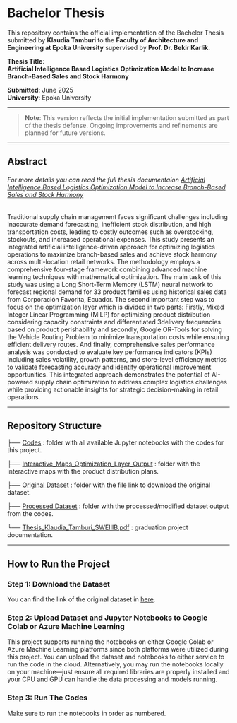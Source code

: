 # Bachelor Thesis 

This repository contains the official implementation of the Bachelor Thesis submitted by **Klaudia Tamburi** to the **Faculty of Architecture and Engineering at Epoka University** supervised by **Prof. Dr. Bekir Karlik**.

**Thesis Title**:  
**Artificial Intelligence Based Logistics Optimization Model to Increase Branch-Based Sales and Stock Harmony**

**Submitted**: June 2025  
**University**: Epoka University

---

> **Note**: This version reflects the initial implementation submitted as part of the thesis defense. Ongoing improvements and refinements are planned for future versions.

---

## Abstract
###### For more details you can read the full thesis documentaion [Artificial Intelligence Based Logistics Optimization Model to Increase Branch-Based Sales and Stock Harmony](./Thesis_Klaudia_Tamburi_SWEIIIB.pdf)

Traditional supply chain management faces significant challenges including inaccurate
demand forecasting, inefficient stock distribution, and high transportation costs, leading
to costly outcomes such as overstocking, stockouts, and increased operational expenses.
This study presents an integrated artificial intelligence-driven approach for optimizing
logistics operations to maximize branch-based sales and achieve stock harmony across
multi-location retail networks.
The methodology employs a comprehensive four-stage framework combining advanced
machine learning techniques with mathematical optimization. The main task of this
study was using a Long Short-Term Memory (LSTM) neural network to forecast
regional demand for 33 product families using historical sales data from Corporación
Favorita, Ecuador. The second important step was to focus on the optimization layer
which is divided in two parts: Firstly, Mixed Integer Linear Programming (MILP) for
optimizing product distribution considering capacity constraints and differentiated
3delivery frequencies based on product perishability and secondly, Google OR-Tools for
solving the Vehicle Routing Problem to minimize transportation costs while ensuring
efficient delivery routes. And finally, comprehensive sales performance analysis was
conducted to evaluate key performance indicators (KPIs) including sales volatility,
growth patterns, and store-level efficiency metrics to validate forecasting accuracy and
identify operational improvement opportunities.
This integrated approach demonstrates the potential of AI-powered supply chain
optimization to address complex logistics challenges while providing actionable insights
for strategic decision-making in retail operations.
 
---

## Repository Structure

├── [Codes](./Codes) : folder with all available Jupyter notebooks with the codes for this project.

├── [Interactive_Maps_Optimization_Layer_Output](./Interactive_Maps_Optimization_Layer_Output) : folder with the interactive maps with the product distribution plans.

├── [Original Dataset](./Original%20Dataset) : folder with the file link to download the original dataset.

├── [Processed Dataset](./Processed%20Dataset) : folder with the processed/modified dataset output from the codes.

└── [Thesis_Klaudia_Tamburi_SWEIIIB.pdf](./Thesis_Klaudia_Tamburi_SWEIIIB.pdf) : graduation project documentation.


---

## How to Run the Project

### Step 1: Download the Dataset
You can find the link of the original dataset in [here](./Original%20Dataset/link_to_original_dataset.txt).

### Step 2: Upload Dataset and Jupyter Notebooks to Google Colab or Azure Machine Learning
This project supports running the notebooks on either Google Colab or Azure Machine Learning platforms since both platforms were utilized during this project. You can upload the dataset and notebooks to either service to run the code in the cloud. Alternatively, you may run the notebooks locally on your machine—just ensure all required libraries are properly installed and your CPU and GPU can handle the data processing and models running.

### Step 3: Run The Codes
Make sure to run the notebooks in order as numbered.
